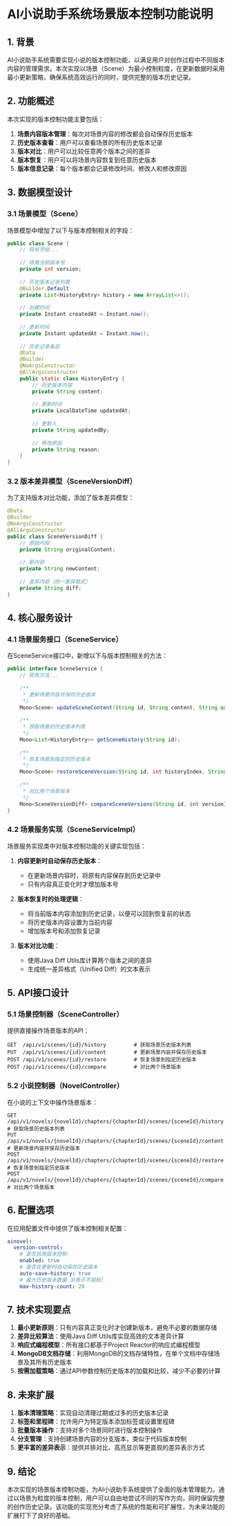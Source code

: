 # AI小说助手系统场景版本控制功能说明

## 1. 背景

AI小说助手系统需要实现小说的版本控制功能，以满足用户对创作过程中不同版本内容的管理需求。本次实现以场景（Scene）为最小控制粒度，在更新数据时采用最小更新策略，确保系统高效运行的同时，提供完整的版本历史记录。

## 2. 功能概述

本次实现的版本控制功能主要包括：

1. **场景内容版本管理**：每次对场景内容的修改都会自动保存历史版本
2. **历史版本查看**：用户可以查看场景的所有历史版本记录
3. **版本对比**：用户可以比较任意两个版本之间的差异
4. **版本恢复**：用户可以将场景内容恢复到任意历史版本
5. **版本信息记录**：每个版本都会记录修改时间、修改人和修改原因

## 3. 数据模型设计

### 3.1 场景模型（Scene）

场景模型中增加了以下与版本控制相关的字段：

```java
public class Scene {
    // 现有字段...
    
    // 场景当前版本号
    private int version;
    
    // 历史版本记录列表
    @Builder.Default
    private List<HistoryEntry> history = new ArrayList<>();
    
    // 创建时间
    private Instant createdAt = Instant.now();
    
    // 更新时间
    private Instant updatedAt = Instant.now();
    
    // 历史记录条目
    @Data
    @Builder
    @NoArgsConstructor
    @AllArgsConstructor
    public static class HistoryEntry {
        // 历史版本内容
        private String content;
        
        // 更新时间
        private LocalDateTime updatedAt;
        
        // 更新人
        private String updatedBy;
        
        // 修改原因
        private String reason;
    }
}
```

### 3.2 版本差异模型（SceneVersionDiff）

为了支持版本对比功能，添加了版本差异模型：

```java
@Data
@Builder
@NoArgsConstructor
@AllArgsConstructor
public class SceneVersionDiff {
    // 原始内容
    private String originalContent;
    
    // 新内容
    private String newContent;
    
    // 差异内容（统一差异格式）
    private String diff;
}
```

## 4. 核心服务设计

### 4.1 场景服务接口（SceneService）

在SceneService接口中，新增以下与版本控制相关的方法：

```java
public interface SceneService {
    // 现有方法...
    
    /**
     * 更新场景内容并保存历史版本
     */
    Mono<Scene> updateSceneContent(String id, String content, String userId, String reason);
    
    /**
     * 获取场景的历史版本列表
     */
    Mono<List<HistoryEntry>> getSceneHistory(String id);
    
    /**
     * 恢复场景到指定的历史版本
     */
    Mono<Scene> restoreSceneVersion(String id, int historyIndex, String userId, String reason);
    
    /**
     * 对比两个场景版本
     */
    Mono<SceneVersionDiff> compareSceneVersions(String id, int versionIndex1, int versionIndex2);
}
```

### 4.2 场景服务实现（SceneServiceImpl）

场景服务实现类中对版本控制功能的关键实现包括：

1. **内容更新时自动保存历史版本**：
   - 在更新场景内容时，将原有内容保存到历史记录中
   - 只有内容真正变化时才增加版本号

2. **版本恢复时的处理逻辑**：
   - 将当前版本内容添加到历史记录，以便可以回到恢复前的状态
   - 将历史版本内容设置为当前内容
   - 增加版本号和添加恢复记录

3. **版本对比功能**：
   - 使用Java Diff Utils库计算两个版本之间的差异
   - 生成统一差异格式（Unified Diff）的文本表示

## 5. API接口设计

### 5.1 场景控制器（SceneController）

提供直接操作场景版本的API：

```
GET  /api/v1/scenes/{id}/history         # 获取场景历史版本列表
PUT  /api/v1/scenes/{id}/content         # 更新场景内容并保存历史版本
POST /api/v1/scenes/{id}/restore         # 恢复场景到指定历史版本
POST /api/v1/scenes/{id}/compare         # 对比两个场景版本
```

### 5.2 小说控制器（NovelController）

在小说的上下文中操作场景版本：

```
GET  /api/v1/novels/{novelId}/chapters/{chapterId}/scenes/{sceneId}/history   # 获取场景历史版本列表
PUT  /api/v1/novels/{novelId}/chapters/{chapterId}/scenes/{sceneId}/content   # 更新场景内容并保存历史版本
POST /api/v1/novels/{novelId}/chapters/{chapterId}/scenes/{sceneId}/restore   # 恢复场景到指定历史版本
POST /api/v1/novels/{novelId}/chapters/{chapterId}/scenes/{sceneId}/compare   # 对比两个场景版本
```

## 6. 配置选项

在应用配置文件中提供了版本控制相关配置：

```yaml
ainovel:
  version-control:
    # 是否启用版本控制
    enabled: true
    # 是否在更新时自动保存历史版本
    auto-save-history: true
    # 最大历史版本数量（0表示不限制）
    max-history-count: 20
```

## 7. 技术实现要点

1. **最小更新原则**：只有内容真正变化时才创建新版本，避免不必要的数据存储
2. **差异比较算法**：使用Java Diff Utils库实现高效的文本差异计算
3. **响应式编程模型**：所有接口都基于Project Reactor的响应式编程模型
4. **MongoDB文档存储**：利用MongoDB的文档存储特性，在单个文档中存储场景及其所有历史版本
5. **按需加载策略**：通过API参数控制历史版本的加载和比较，减少不必要的计算

## 8. 未来扩展

1. **版本清理策略**：实现自动清理过期或过多的历史版本记录
2. **标签和里程碑**：允许用户为特定版本添加标签或设置里程碑
3. **批量版本操作**：支持对多个场景同时进行版本控制操作
4. **分支管理**：支持创建场景内容的分支版本，类似于代码版本控制
5. **更丰富的差异表示**：提供并排对比、高亮显示等更直观的差异表示方式

## 9. 结论

本次实现的场景版本控制功能，为AI小说助手系统提供了全面的版本管理能力。通过以场景为粒度的版本控制，用户可以自由地尝试不同的写作方向，同时保留完整的创作历史记录。该功能的实现充分考虑了系统的性能和可扩展性，为未来功能的扩展打下了良好的基础。 